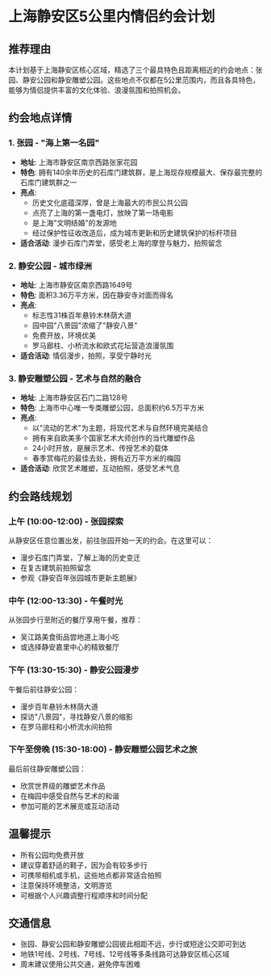 # 上海静安区5公里内情侣约会计划

## 推荐理由
本计划基于上海静安区核心区域，精选了三个最具特色且距离相近的约会地点：张园、静安公园和静安雕塑公园。这些地点不仅都在5公里范围内，而且各具特色，能够为情侣提供丰富的文化体验、浪漫氛围和拍照机会。

## 约会地点详情

### 1. 张园 - "海上第一名园"
- **地址**: 上海市静安区南京西路张家花园
- **特色**: 拥有140余年历史的石库门建筑群，是上海现存规模最大、保存最完整的石库门建筑群之一
- **亮点**:
  - 历史文化底蕴深厚，曾是上海最大的市民公共公园
  - 点亮了上海的第一盏电灯，放映了第一场电影
  - 是上海"文明结婚"的发源地
  - 经过保护性征收改造后，成为城市更新和历史建筑保护的标杆项目
- **适合活动**: 漫步石库门弄堂，感受老上海的摩登与魅力，拍照留念

### 2. 静安公园 - 城市绿洲
- **地址**: 上海市静安区南京西路1649号
- **特色**: 面积3.36万平方米，因在静安寺对面而得名
- **亮点**:
  - 标志性31株百年悬铃木林荫大道
  - 园中园"八景园"浓缩了"静安八景"
  - 免费开放，环境优美
  - 罗马廊柱、小桥流水和欧式花坛营造浪漫氛围
- **适合活动**: 情侣漫步，拍照，享受宁静时光

### 3. 静安雕塑公园 - 艺术与自然的融合
- **地址**: 上海市静安区石门二路128号
- **特色**: 上海市中心唯一专类雕塑公园，总面积约6.5万平方米
- **亮点**:
  - 以"流动的艺术"为主题，将现代艺术与自然环境完美结合
  - 拥有来自欧美多个国家艺术大师创作的当代雕塑作品
  - 24小时开放，是展示艺术、传授艺术的载体
  - 春季赏梅花的最佳去处，拥有近万平方米的梅园
- **适合活动**: 欣赏艺术雕塑，互动拍照，感受艺术气息

## 约会路线规划

### 上午 (10:00-12:00) - 张园探索
从静安区任意位置出发，前往张园开始一天的约会。在这里可以：
- 漫步石库门弄堂，了解上海的历史变迁
- 在复古建筑前拍照留念
- 参观《静安百年张园城市更新主题展》

### 中午 (12:00-13:30) - 午餐时光
从张园步行至附近的餐厅享用午餐，推荐：
- 吴江路美食街品尝地道上海小吃
- 或选择静安嘉里中心的精致餐厅

### 下午 (13:30-15:30) - 静安公园漫步
午餐后前往静安公园：
- 漫步百年悬铃木林荫大道
- 探访"八景园"，寻找静安八景的缩影
- 在罗马廊柱和小桥流水间拍照

### 下午至傍晚 (15:30-18:00) - 静安雕塑公园艺术之旅
最后前往静安雕塑公园：
- 欣赏世界级的雕塑艺术作品
- 在梅园中感受自然与艺术的和谐
- 参加可能的艺术展览或互动活动

## 温馨提示
- 所有公园均免费开放
- 建议穿着舒适的鞋子，因为会有较多步行
- 可携带相机或手机，这些地点都非常适合拍照
- 注意保持环境整洁，文明游览
- 可根据个人兴趣调整行程顺序和时间分配

## 交通信息
- 张园、静安公园和静安雕塑公园彼此相距不远，步行或短途公交即可到达
- 地铁1号线、2号线、7号线、12号线等多条线路可达静安区核心区域
- 周末建议使用公共交通，避免停车困难